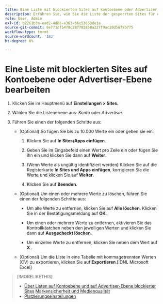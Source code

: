 ```yaml
---
title: Eine Liste mit blockierten Sites auf Kontoebene oder Advertiser-Ebene bearbeiten
description: Erfahren Sie, wie Sie die Liste der gesperrten Sites für ein Konto oder einen Advertiser verwalten.
role: User, Admin
exl-id: b2261b3a-ead2-4d88-a363-66c53653de1a
source-git-commit: 0e771df5470c287702850a227f9ac20d5679b775
workflow-type: tm+mt
source-wordcount: '183'
ht-degree: 0%

---
```


# Eine Liste mit blockierten Sites auf Kontoebene oder Advertiser-Ebene bearbeiten

1. Klicken Sie im Hauptmenü auf **Einstellungen > Sites.**

1. Wählen Sie die Listenebene aus: *Konto* oder *Advertiser*.

1. Führen Sie einen der folgenden Schritte aus:

   * (Optional) So fügen Sie bis zu 10.000 Werte ein oder geben sie ein:

      1. Klicken Sie auf **In Sites/Apps einfügen**.

      1. Geben Sie im Eingabefeld einen Wert pro Zeile ein oder fügen Sie ihn ein und klicken Sie dann auf **Weiter**.

      1. (Wenn Werte als ungültig identifiziert werden) Klicken Sie auf die Registerkarte **In Sites und Apps einfügen**, korrigieren Sie die Werte und klicken Sie auf **Weiter**.

      1. Klicken Sie auf **Beenden**.

   * (Optional) Um einen oder mehrere Werte zu löschen, führen Sie einen der folgenden Schritte aus:

      * Um alle Werte zu entfernen, klicken Sie auf **Alle löschen**. Klicken Sie in der Bestätigungsmeldung auf **OK**.

      * Um einen oder mehrere Werte zu entfernen, aktivieren Sie das Kontrollkästchen neben den jeweiligen Werten und klicken Sie dann auf **Ausgecheckt löschen**.

      * Um einzelne Werte zu entfernen, klicken Sie neben dem Wert auf **X** .

   * (Optional) Um die Liste in eine Tabelle mit kommagetrennten Werten (CV) zu exportieren, klicken Sie auf **Exportieren**.[!DNL Microsoft Excel]

>[!MORELIKETHIS]
>
>* [Über Listen auf Kontoebene und auf Advertiser-Ebene blockierter Sites](/help/dsp/admin/blocked-sites-list-about.md)
> [Markensicherheit und Medienqualität](/help/dsp/introduction/features/brand-safety-media-quality.md)
>* [Platzierungseinstellungen](/help/dsp/campaign-management/placements/placement-settings.md)
